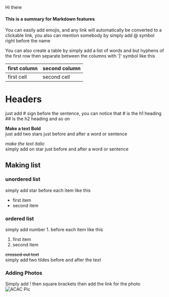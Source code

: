 Hi there 
#### This is a summary for Markdown features
You can easily add emojis, and any link will automatically be converted to a clickable link, you also can mention somebody by simply add @ symbol right before the name

You can also create a table by simply add a list of words and but hyphens of the first row then separate between the columns with '|'  symbol like this  

first column | second column
------------- | --------------
first cell | second cell

# Headers
just add # sign before the sentence, you can notice that # is the h1 heading ## is the h2 heading and so on

**Make a text Bold**  
just add two stars just before and after a word or sentence

*make the text italic*  
simply add on star just before and after a word or sentence

## Making list
### unordered list
simply add star before each item like this
* first item
* second item

### ordered list
simply add number 1. before each item like this
1. first item
1. second item

~~crossed out text~~  
simply add two tildes before and after the text

### Adding Photos
Simply add ! then square brackets then add the link for the photo
![ACAC Pic](https://static.wixstatic.com/media/a27d24_41b346d2375a488885e9f3e608775611~mv2.png/v1/fit/w_960,h_658,al_c,q_80/file.webp)





